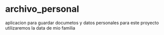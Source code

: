 # archivo_personal
aplicacion para guardar documetos y datos personales
para este proyecto utilizaremos la data de mio familia
